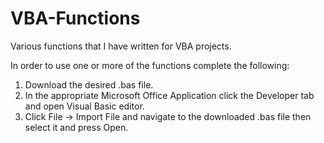 # VBA-Functions
Various functions that I have written for VBA projects.

In order to use one or more of the functions complete the following:
  1. Download the desired .bas file.
  2. In the appropriate Microsoft Office Application click the Developer tab and open Visual Basic editor.
  3. Click File -> Import File and navigate to the downloaded .bas file then select it and press Open.
